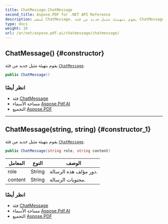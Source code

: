```yaml
---
title: ChatMessage.ChatMessage
second_title: Aspose.PDF for .NET API Reference
description: مُنشئ ChatMessage. يقوم بتهيئة مثيل جديد من فئة ChatMessage
type: docs
weight: 10
url: /ar/net/aspose.pdf.ai/chatmessage/chatmessage/
---
```

## ChatMessage() {#constructor}

يقوم بتهيئة مثيل جديد من فئة [`ChatMessage`](../).

```csharp
public ChatMessage()
```

### انظر أيضًا

* فئة [ChatMessage](../)
* مساحة الأسماء [Aspose.Pdf.AI](../../../aspose.pdf.ai/)
* التجميع [Aspose.PDF](../../../)

---

## ChatMessage(string, string) {#constructor_1}

يقوم بتهيئة مثيل جديد من فئة [`ChatMessage`](../).

```csharp
public ChatMessage(string role, string content)
```

| المعامل | النوع | الوصف |
| --- | --- | --- |
| role | String | دور مؤلف هذه الرسالة. |
| content | String | محتويات الرسالة. |

### انظر أيضًا

* فئة [ChatMessage](../)
* مساحة الأسماء [Aspose.Pdf.AI](../../../aspose.pdf.ai/)
* التجميع [Aspose.PDF](../../../)